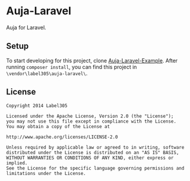 # Auja-Laravel

Auja for Laravel.

## Setup

To start developing for this project, clone [Auja-Laravel-Example](https://github.com/Label305/Auja-Laravel-Example).
After running `composer install`, you can find this project in `\vendor\label305\auja-laravel\`.

## License

	Copyright 2014 Label305

	Licensed under the Apache License, Version 2.0 (the "License");
	you may not use this file except in compliance with the License.
	You may obtain a copy of the License at

	http://www.apache.org/licenses/LICENSE-2.0

	Unless required by applicable law or agreed to in writing, software
	distributed under the License is distributed on an "AS IS" BASIS,
	WITHOUT WARRANTIES OR CONDITIONS OF ANY KIND, either express or implied.
	See the License for the specific language governing permissions and
	limitations under the License.
